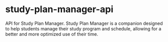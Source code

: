# study-plan-manager-api
API for Study Plan Manager. Study Plan Manager is a companion designed to help students manage their study program and schedule, allowing for a better and more optimized use of their time.
